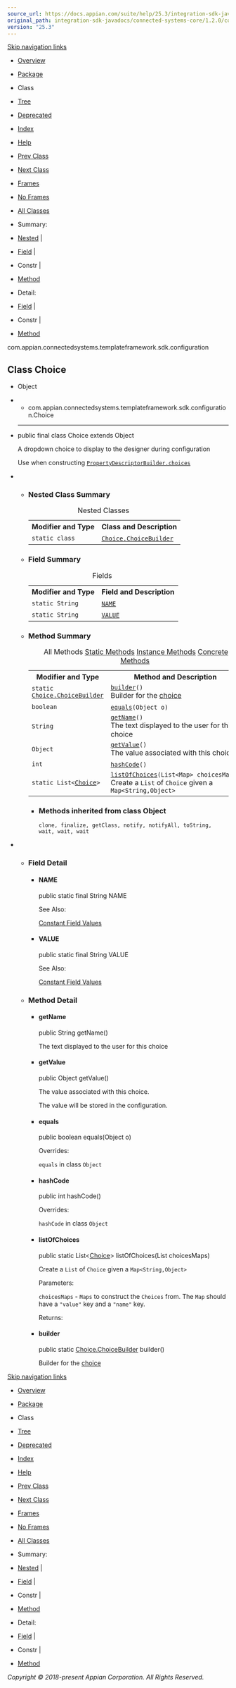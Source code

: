```yaml
---
source_url: https://docs.appian.com/suite/help/25.3/integration-sdk-javadocs/connected-systems-core/1.2.0/com/appian/connectedsystems/templateframework/sdk/configuration/Choice.html
original_path: integration-sdk-javadocs/connected-systems-core/1.2.0/com/appian/connectedsystems/templateframework/sdk/configuration/Choice.html
version: "25.3"
---
```


[Skip navigation links](#skip.navbar.top "Skip navigation links")

-   [Overview](../../../../../../overview-summary.html)
-   [Package](package-summary.html)
-   Class
-   [Tree](package-tree.html)
-   [Deprecated](../../../../../../deprecated-list.html)
-   [Index](../../../../../../index-all.html)
-   [Help](../../../../../../help-doc.html)

-   [Prev Class](../../../../../../com/appian/connectedsystems/templateframework/sdk/configuration/BooleanPropertyDescriptor.BooleanPropertyDescriptorBuilder.html "class in com.appian.connectedsystems.templateframework.sdk.configuration")
-   [Next Class](../../../../../../com/appian/connectedsystems/templateframework/sdk/configuration/Choice.ChoiceBuilder.html "class in com.appian.connectedsystems.templateframework.sdk.configuration")

-   [Frames](../../../../../../index.html?com/appian/connectedsystems/templateframework/sdk/configuration/Choice.html)
-   [No Frames](Choice.html)

-   [All Classes](../../../../../../allclasses-noframe.html)

-   Summary: 
-   [Nested](#nested.class.summary) | 
-   [Field](#field.summary) | 
-   Constr | 
-   [Method](#method.summary)

-   Detail: 
-   [Field](#field.detail) | 
-   Constr | 
-   [Method](#method.detail)

com.appian.connectedsystems.templateframework.sdk.configuration

## Class Choice

-   Object
-   -   com.appian.connectedsystems.templateframework.sdk.configuration.Choice

-   * * *

    public final class Choice
    extends Object

    A dropdown choice to display to the designer during configuration

    Use when constructing [`PropertyDescriptorBuilder.choices`](../../../../../../com/appian/connectedsystems/templateframework/sdk/configuration/PropertyDescriptorBuilder.html#choices)

-   -   ### Nested Class Summary

        <table class="memberSummary" border="0" cellpadding="3" cellspacing="0" summary="Nested Class Summary table, listing nested classes, and an explanation"><caption><span>Nested Classes</span><span class="tabEnd">&nbsp;</span></caption><tbody><tr><th class="colFirst" scope="col">Modifier and Type</th><th class="colLast" scope="col">Class and Description</th></tr><tr class="altColor"><td class="colFirst"><code>static class&nbsp;</code></td><td class="colLast"><code><span class="memberNameLink"><a href="../../../../../../com/appian/connectedsystems/templateframework/sdk/configuration/Choice.ChoiceBuilder.html" title="class in com.appian.connectedsystems.templateframework.sdk.configuration">Choice.ChoiceBuilder</a></span></code>&nbsp;</td></tr></tbody></table>

    -   ### Field Summary

        <table class="memberSummary" border="0" cellpadding="3" cellspacing="0" summary="Field Summary table, listing fields, and an explanation"><caption><span>Fields</span><span class="tabEnd">&nbsp;</span></caption><tbody><tr><th class="colFirst" scope="col">Modifier and Type</th><th class="colLast" scope="col">Field and Description</th></tr><tr class="altColor"><td class="colFirst"><code>static String</code></td><td class="colLast"><code><span class="memberNameLink"><a href="../../../../../../com/appian/connectedsystems/templateframework/sdk/configuration/Choice.html#NAME">NAME</a></span></code>&nbsp;</td></tr><tr class="rowColor"><td class="colFirst"><code>static String</code></td><td class="colLast"><code><span class="memberNameLink"><a href="../../../../../../com/appian/connectedsystems/templateframework/sdk/configuration/Choice.html#VALUE">VALUE</a></span></code>&nbsp;</td></tr></tbody></table>

    -   ### Method Summary

        <table class="memberSummary" border="0" cellpadding="3" cellspacing="0" summary="Method Summary table, listing methods, and an explanation"><caption><span id="t0" class="activeTableTab"><span>All Methods</span><span class="tabEnd">&nbsp;</span></span><span id="t1" class="tableTab"><span><a href="javascript:show(1);">Static Methods</a></span><span class="tabEnd">&nbsp;</span></span><span id="t2" class="tableTab"><span><a href="javascript:show(2);">Instance Methods</a></span><span class="tabEnd">&nbsp;</span></span><span id="t4" class="tableTab"><span><a href="javascript:show(8);">Concrete Methods</a></span><span class="tabEnd">&nbsp;</span></span></caption><tbody><tr><th class="colFirst" scope="col">Modifier and Type</th><th class="colLast" scope="col">Method and Description</th></tr><tr id="i0" class="altColor"><td class="colFirst"><code>static <a href="../../../../../../com/appian/connectedsystems/templateframework/sdk/configuration/Choice.ChoiceBuilder.html" title="class in com.appian.connectedsystems.templateframework.sdk.configuration">Choice.ChoiceBuilder</a></code></td><td class="colLast"><code><span class="memberNameLink"><a href="../../../../../../com/appian/connectedsystems/templateframework/sdk/configuration/Choice.html#builder--">builder</a></span>()</code><div class="block">Builder for the <a href="../../../../../../com/appian/connectedsystems/templateframework/sdk/configuration/Choice.html" title="class in com.appian.connectedsystems.templateframework.sdk.configuration">choice</a></div></td></tr><tr id="i1" class="rowColor"><td class="colFirst"><code>boolean</code></td><td class="colLast"><code><span class="memberNameLink"><a href="../../../../../../com/appian/connectedsystems/templateframework/sdk/configuration/Choice.html#equals-java.lang.Object-">equals</a></span>(Object&nbsp;o)</code>&nbsp;</td></tr><tr id="i2" class="altColor"><td class="colFirst"><code>String</code></td><td class="colLast"><code><span class="memberNameLink"><a href="../../../../../../com/appian/connectedsystems/templateframework/sdk/configuration/Choice.html#getName--">getName</a></span>()</code><div class="block">The text displayed to the user for this choice</div></td></tr><tr id="i3" class="rowColor"><td class="colFirst"><code>Object</code></td><td class="colLast"><code><span class="memberNameLink"><a href="../../../../../../com/appian/connectedsystems/templateframework/sdk/configuration/Choice.html#getValue--">getValue</a></span>()</code><div class="block">The value associated with this choice.</div></td></tr><tr id="i4" class="altColor"><td class="colFirst"><code>int</code></td><td class="colLast"><code><span class="memberNameLink"><a href="../../../../../../com/appian/connectedsystems/templateframework/sdk/configuration/Choice.html#hashCode--">hashCode</a></span>()</code>&nbsp;</td></tr><tr id="i5" class="rowColor"><td class="colFirst"><code>static List&lt;<a href="../../../../../../com/appian/connectedsystems/templateframework/sdk/configuration/Choice.html" title="class in com.appian.connectedsystems.templateframework.sdk.configuration">Choice</a>&gt;</code></td><td class="colLast"><code><span class="memberNameLink"><a href="../../../../../../com/appian/connectedsystems/templateframework/sdk/configuration/Choice.html#listOfChoices-java.util.List-">listOfChoices</a></span>(List&lt;Map&gt;&nbsp;choicesMaps)</code><div class="block">Create a <code>List</code> of <code>Choice</code> given a <code>Map&lt;String,Object&gt;</code></div></td></tr></tbody></table>

        -   ### Methods inherited from class Object

            `clone, finalize, getClass, notify, notifyAll, toString, wait, wait, wait`

-   -   ### Field Detail

        -   #### NAME

            public static final String NAME

            See Also:

            [Constant Field Values](../../../../../../constant-values.html#com.appian.connectedsystems.templateframework.sdk.configuration.Choice.NAME)

        -   #### VALUE

            public static final String VALUE

            See Also:

            [Constant Field Values](../../../../../../constant-values.html#com.appian.connectedsystems.templateframework.sdk.configuration.Choice.VALUE)

    -   ### Method Detail

        -   #### getName

            public String getName()

            The text displayed to the user for this choice

        -   #### getValue

            public Object getValue()

            The value associated with this choice.

            The value will be stored in the configuration.

        -   #### equals

            public boolean equals(Object o)

            Overrides:

            `equals` in class `Object`

        -   #### hashCode

            public int hashCode()

            Overrides:

            `hashCode` in class `Object`

        -   #### listOfChoices

            public static List<[Choice](../../../../../../com/appian/connectedsystems/templateframework/sdk/configuration/Choice.html "class in com.appian.connectedsystems.templateframework.sdk.configuration")\> listOfChoices(List<Map> choicesMaps)

            Create a `List` of `Choice` given a `Map<String,Object>`

            Parameters:

            `choicesMaps` - `Maps` to construct the `Choices` from. The `Map` should have a `"value"` key and a `"name"` key.

            Returns:

        -   #### builder

            public static [Choice.ChoiceBuilder](../../../../../../com/appian/connectedsystems/templateframework/sdk/configuration/Choice.ChoiceBuilder.html "class in com.appian.connectedsystems.templateframework.sdk.configuration") builder()

            Builder for the [choice](../../../../../../com/appian/connectedsystems/templateframework/sdk/configuration/Choice.html "class in com.appian.connectedsystems.templateframework.sdk.configuration")

[Skip navigation links](#skip.navbar.bottom "Skip navigation links")

-   [Overview](../../../../../../overview-summary.html)
-   [Package](package-summary.html)
-   Class
-   [Tree](package-tree.html)
-   [Deprecated](../../../../../../deprecated-list.html)
-   [Index](../../../../../../index-all.html)
-   [Help](../../../../../../help-doc.html)

-   [Prev Class](../../../../../../com/appian/connectedsystems/templateframework/sdk/configuration/BooleanPropertyDescriptor.BooleanPropertyDescriptorBuilder.html "class in com.appian.connectedsystems.templateframework.sdk.configuration")
-   [Next Class](../../../../../../com/appian/connectedsystems/templateframework/sdk/configuration/Choice.ChoiceBuilder.html "class in com.appian.connectedsystems.templateframework.sdk.configuration")

-   [Frames](../../../../../../index.html?com/appian/connectedsystems/templateframework/sdk/configuration/Choice.html)
-   [No Frames](Choice.html)

-   [All Classes](../../../../../../allclasses-noframe.html)

-   Summary: 
-   [Nested](#nested.class.summary) | 
-   [Field](#field.summary) | 
-   Constr | 
-   [Method](#method.summary)

-   Detail: 
-   [Field](#field.detail) | 
-   Constr | 
-   [Method](#method.detail)

_Copyright © 2018-present Appian Corporation. All Rights Reserved._